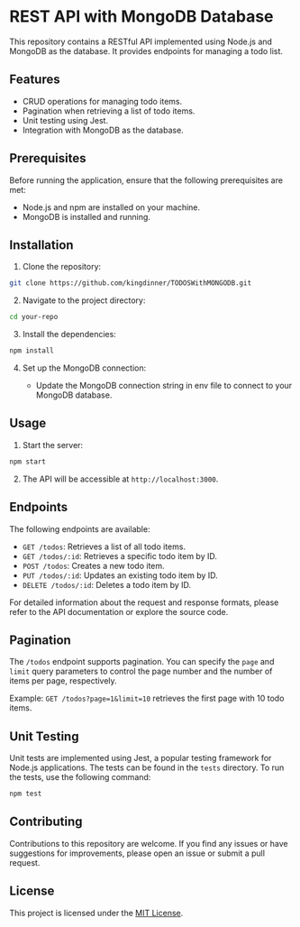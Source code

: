 # REST API with MongoDB Database

This repository contains a RESTful API implemented using Node.js and MongoDB as the database. It provides endpoints for managing a todo list.

## Features

- CRUD operations for managing todo items.
- Pagination when retrieving a list of todo items.
- Unit testing using Jest.
- Integration with MongoDB as the database.

## Prerequisites

Before running the application, ensure that the following prerequisites are met:

- Node.js and npm are installed on your machine.
- MongoDB is installed and running.

## Installation

1. Clone the repository:

```bash
git clone https://github.com/kingdinner/TODOSWithMONGODB.git
```

2. Navigate to the project directory:

```bash
cd your-repo
```

3. Install the dependencies:

```bash
npm install
```

4. Set up the MongoDB connection:

   - Update the MongoDB connection string in env file to connect to your MongoDB database.

## Usage

1. Start the server:

```bash
npm start
```

2. The API will be accessible at `http://localhost:3000`.

## Endpoints

The following endpoints are available:

- `GET /todos`: Retrieves a list of all todo items.
- `GET /todos/:id`: Retrieves a specific todo item by ID.
- `POST /todos`: Creates a new todo item.
- `PUT /todos/:id`: Updates an existing todo item by ID.
- `DELETE /todos/:id`: Deletes a todo item by ID.

For detailed information about the request and response formats, please refer to the API documentation or explore the source code.

## Pagination

The `/todos` endpoint supports pagination. You can specify the `page` and `limit` query parameters to control the page number and the number of items per page, respectively.

Example: `GET /todos?page=1&limit=10` retrieves the first page with 10 todo items.

## Unit Testing

Unit tests are implemented using Jest, a popular testing framework for Node.js applications. The tests can be found in the `tests` directory. To run the tests, use the following command:

```bash
npm test
```

## Contributing

Contributions to this repository are welcome. If you find any issues or have suggestions for improvements, please open an issue or submit a pull request.

## License

This project is licensed under the [MIT License](LICENSE).
